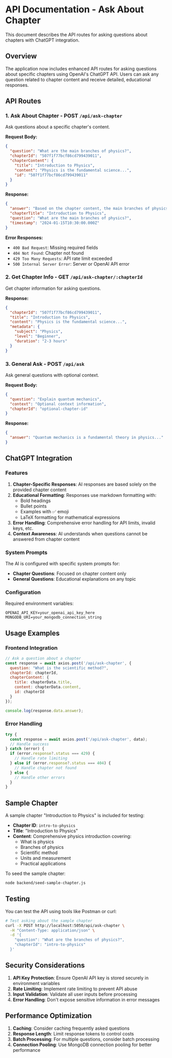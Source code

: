 # API Documentation - Ask About Chapter

This document describes the API routes for asking questions about chapters with ChatGPT integration.

## Overview

The application now includes enhanced API routes for asking questions about specific chapters using OpenAI's ChatGPT API. Users can ask any question related to chapter content and receive detailed, educational responses.

## API Routes

### 1. Ask About Chapter - POST `/api/ask-chapter`

Ask questions about a specific chapter's content.

**Request Body:**
```json
{
  "question": "What are the main branches of physics?",
  "chapterId": "507f1f77bcf86cd799439011",
  "chapterContent": {
    "title": "Introduction to Physics",
    "content": "Physics is the fundamental science...",
    "id": "507f1f77bcf86cd799439011"
  }
}
```

**Response:**
```json
{
  "answer": "Based on the chapter content, the main branches of physics are...",
  "chapterTitle": "Introduction to Physics",
  "question": "What are the main branches of physics?",
  "timestamp": "2024-01-15T10:30:00.000Z"
}
```

**Error Responses:**
- `400 Bad Request`: Missing required fields
- `404 Not Found`: Chapter not found
- `429 Too Many Requests`: API rate limit exceeded
- `500 Internal Server Error`: Server or OpenAI API error

### 2. Get Chapter Info - GET `/api/ask-chapter/:chapterId`

Get chapter information for asking questions.

**Response:**
```json
{
  "chapterId": "507f1f77bcf86cd799439011",
  "title": "Introduction to Physics",
  "content": "Physics is the fundamental science...",
  "metadata": {
    "subject": "Physics",
    "level": "Beginner",
    "duration": "2-3 hours"
  }
}
```

### 3. General Ask - POST `/api/ask`

Ask general questions with optional context.

**Request Body:**
```json
{
  "question": "Explain quantum mechanics",
  "context": "Optional context information",
  "chapterId": "optional-chapter-id"
}
```

**Response:**
```json
{
  "answer": "Quantum mechanics is a fundamental theory in physics..."
}
```

## ChatGPT Integration

### Features

1. **Chapter-Specific Responses**: AI responses are based solely on the provided chapter content
2. **Educational Formatting**: Responses use markdown formatting with:
   - Bold headings
   - Bullet points
   - Examples with ✅ emoji
   - LaTeX formatting for mathematical expressions
3. **Error Handling**: Comprehensive error handling for API limits, invalid keys, etc.
4. **Context Awareness**: AI understands when questions cannot be answered from chapter content

### System Prompts

The AI is configured with specific system prompts for:
- **Chapter Questions**: Focused on chapter content only
- **General Questions**: Educational explanations on any topic

### Configuration

Required environment variables:
```env
OPENAI_API_KEY=your_openai_api_key_here
MONGODB_URI=your_mongodb_connection_string
```

## Usage Examples

### Frontend Integration

```javascript
// Ask a question about a chapter
const response = await axios.post('/api/ask-chapter', {
  question: "What is the scientific method?",
  chapterId: chapterId,
  chapterContent: {
    title: chapterData.title,
    content: chapterData.content,
    id: chapterId
  }
});

console.log(response.data.answer);
```

### Error Handling

```javascript
try {
  const response = await axios.post('/api/ask-chapter', data);
  // Handle success
} catch (error) {
  if (error.response?.status === 429) {
    // Handle rate limiting
  } else if (error.response?.status === 404) {
    // Handle chapter not found
  } else {
    // Handle other errors
  }
}
```

## Sample Chapter

A sample chapter "Introduction to Physics" is included for testing:

- **Chapter ID**: `intro-to-physics`
- **Title**: "Introduction to Physics"
- **Content**: Comprehensive physics introduction covering:
  - What is physics
  - Branches of physics
  - Scientific method
  - Units and measurement
  - Practical applications

To seed the sample chapter:
```bash
node backend/seed-sample-chapter.js
```

## Testing

You can test the API using tools like Postman or curl:

```bash
# Test asking about the sample chapter
curl -X POST http://localhost:5050/api/ask-chapter \
  -H "Content-Type: application/json" \
  -d '{
    "question": "What are the branches of physics?",
    "chapterId": "intro-to-physics"
  }'
```

## Security Considerations

1. **API Key Protection**: Ensure OpenAI API key is stored securely in environment variables
2. **Rate Limiting**: Implement rate limiting to prevent API abuse
3. **Input Validation**: Validate all user inputs before processing
4. **Error Handling**: Don't expose sensitive information in error messages

## Performance Optimization

1. **Caching**: Consider caching frequently asked questions
2. **Response Length**: Limit response tokens to control costs
3. **Batch Processing**: For multiple questions, consider batch processing
4. **Connection Pooling**: Use MongoDB connection pooling for better performance 